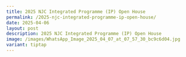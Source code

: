 ```yaml
---
title: 2025 NJC Integrated Programme (IP) Open House
permalink: /2025-njc-integrated-programme-ip-open-house/
date: 2025-04-06
layout: post
description: 2025 NJC Integrated Programme (IP) Open House
image: /images/WhatsApp_Image_2025_04_07_at_07_57_30_bc9c6d04.jpg
variant: tiptap
---
```

